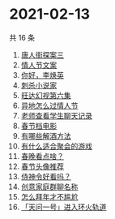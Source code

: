 # 2021-02-13

共 16 条

<!-- BEGIN ZHIHUSEARCH -->
<!-- 最后更新时间 Sat Feb 13 2021 23:13:50 GMT+0800 (CST) -->
1. [唐人街探案三](https://www.zhihu.com/search?q=唐探3)
1. [情人节文案](https://www.zhihu.com/search?q=情人节文案)
1. [你好，李焕英](https://www.zhihu.com/search?q=李焕英)
1. [刺杀小说家](https://www.zhihu.com/search?q=刺杀小说家好看吗)
1. [旺达幻视第六集](https://www.zhihu.com/search?q=旺达幻视)
1. [异地怎么过情人节](https://www.zhihu.com/search?q=异地情人节怎么过)
1. [老师查看学生聊天记录](https://www.zhihu.com/search?q=老师侵犯学生隐私)
1. [春节档电影](https://www.zhihu.com/search?q=春节档电影)
1. [有哪些解酒方法](https://www.zhihu.com/search?q=解酒方法)
1. [有什么适合聚会的游戏](https://www.zhihu.com/search?q=聚会游戏)
1. [春晚看点啥？](https://www.zhihu.com/search?q=春晚)
1. [春节头像推荐](https://www.zhihu.com/search?q=新年头像)
1. [侍神令好看吗？](https://www.zhihu.com/search?q=侍神令好看吗)
1. [创意家庭群聊名称](https://www.zhihu.com/search?q=家庭群聊名称)
1. [怎么拜年才不尴尬](https://www.zhihu.com/search?q=初一拜年)
1. [「天问一号」进入环火轨道](https://www.zhihu.com/search?q=天问一号)
<!-- END ZHIHUSEARCH -->
